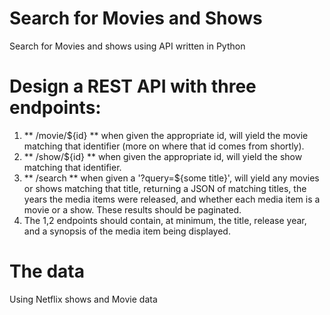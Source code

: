 # Search for Movies and Shows
Search for Movies and shows using API written in Python

# Design a REST API with three endpoints:

1. ** /movie/${id} **
  when given the appropriate id, will yield the movie matching that identifier (more on where that id comes from shortly).
2. ** /show/${id} ** 
  when given the appropriate id, will yield the show matching that identifier.
3. ** /search ** 
  when given a '?query=${some title}', will yield any movies or shows matching that title, returning a JSON of matching titles, the years the media items were released, and whether each media item is a movie or a show. These results should be paginated.
4. The 1,2 endpoints should contain, at minimum, the title, release year, and a synopsis of the media item being displayed.

# The data
Using Netflix shows and Movie data 
